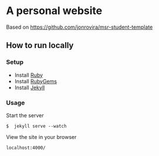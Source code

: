 # A personal website

Based on <https://github.com/jonrovira/msr-student-template>

## How to run locally

### Setup
* Install <a href="https://www.ruby-lang.org/en/downloads/">Ruby</a>
* Install <a href="rubygems.org/pages/download">RubyGems</a>
* Install <a href="jekyllrb.com/docs/installation">Jekyll</a>

### Usage
Start the server
```
$  jekyll serve --watch
```
View the site in your browser
```
localhost:4000/
```

